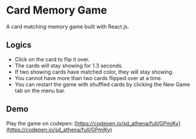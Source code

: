 # Card Memory Game
A card matching memory game built with React.js.

## Logics
- Click on the card to flip it over.
- The cards will stay showing for 1.3 seconds.
- If two showing cards have matched color, they will stay showing.
- You cannot have more than two cards flipped over at a time.
- You can restart the game with shuffled cards by clicking the New Game tab on the menu bar.

## Demo
Play the game on codepen:
[https://codepen.io/sd_athena/full/GPmjKy](https://codepen.io/sd_athena/full/GPmjKy)